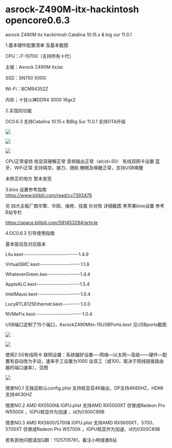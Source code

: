# asrock-Z490M-itx-hackintosh  opencore0.6.3

asrock Z490M itx hackintosh Catalina 10.15.x &   big sur 11.0.1


1.基本硬件配置清单 及基本截图

CPU：i7-10700（支持所有十代）

主板：Asrock Z490M itx/ac

SSD：SN750 500G

Wi-Fi：BCM94352Z

内存；十铨火神DDR4 3000  16gx2


2.实现的功能

OC0.6.3 支持Catalina 10.15.x 和Big Sur 11.0.1 支持OTA升级

![](https://github.com/Xmingbai/asrock-Z490M-itx-hackintosh/blob/main/%E5%85%B3%E4%BA%8E%E6%9C%AC%E6%9C%BA.png)

![](https://github.com/Xmingbai/asrock-Z490M-itx-hackintosh/blob/main/CPU%20geekbench.png)

![](https://github.com/Xmingbai/asrock-Z490M-itx-hackintosh/blob/main/IGPU%20DP%25HDMI.png)

CPU正常睿频
核显双硬解正常
音频输出正常（alcid=50）
有线双网卡设置
蓝牙、WiFi正常  支持隔空、接力、随航
睡眠及唤醒正常，支持USB唤醒

未修正的地方
暂未发现

3.bios 设置参考指南   
https://www.bilibili.com/read/cv7393476


另 四大主板厂商华擎、华硕、维修、技嘉 针对性 详细截图 黑苹果bios设置 参考B站专栏

https://space.bilibili.com/591453294/article


4.OC0.6.3 引导使用指南

基本驱动及对应版本

Lilu.kext---------------------------1.4.9

VirtualSMC.kext--------------------1.1.8 

WhateverGreen.kex----------------1.4.4

AppleALC.kext---------------------1.5.4

IntelMausi.kext---------------------1.0.4

LucyRTL8125Ethernet.kext---------1.0.0

NVMeFix.kext-----------------------1.0.4




USB端口定制了15个端口，AsrockZ490Mitx-15USBPorts.kext  见USBports截图

![](https://github.com/Xmingbai/asrock-Z490M-itx-hackintosh/blob/main/%E4%B8%BB%E6%9D%BFUSB%20%26%E6%9C%BA%E7%AE%B1%E5%89%8D%E7%BD%AEUSB.png)

![](https://github.com/Xmingbai/asrock-Z490M-itx-hackintosh/blob/main/%E5%90%8E%E7%BD%AEUSB.png)



使用2.5G有线网卡 联网设置：系统偏好设置—-网络—以太网—高级——硬件—配置有自动改为手动，速率手工设置为1000 全双工（或100，取决于网线链接路由器的端口速率），见图


![](https://github.com/Xmingbai/asrock-Z490M-itx-hackintosh/blob/main/2.5G%E7%BD%91%E5%8D%A1%E8%AE%BE%E7%BD%AE.png)



情景NO.1 无独显默认config.plist               支持核显双4K输出，DP支持4K60HZ，HDMI支持4K30HZ

情景NO.2 AMD RX5500t& IGPU.plist       支持AMD RX5500XT 仿冒成Radeon Pro W5500X  ，IGPU核显作为加速 ，id为0300C89B

情景NO.3 AMD RX5600/5700& IGPU.plist   支持AMD RX5600XT、5700、5700XT 仿冒成Radeon Pro W5700X  ，IGPU核显作为加速，id为0300C89B




若有其他问题请加Q群：1125705781，备注小明或者B站

